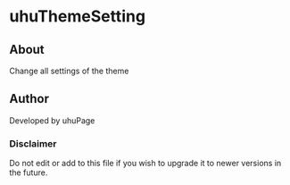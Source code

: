 # uhuThemeSetting

## About

Change all settings of the theme

## Author

Developed by uhuPage

### Disclaimer

Do not edit or add to this file if you wish to upgrade it to newer versions in the future.

